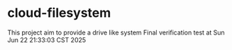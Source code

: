 # cloud-filesystem

This project aim to provide a drive like system
Final verification test at Sun Jun 22 21:33:03 CST 2025

